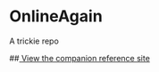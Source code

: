 # OnlineAgain
 A trickie repo
 
##[ View the companion reference site ](https://ramsespablo.github.io/OnlineAgain/)
